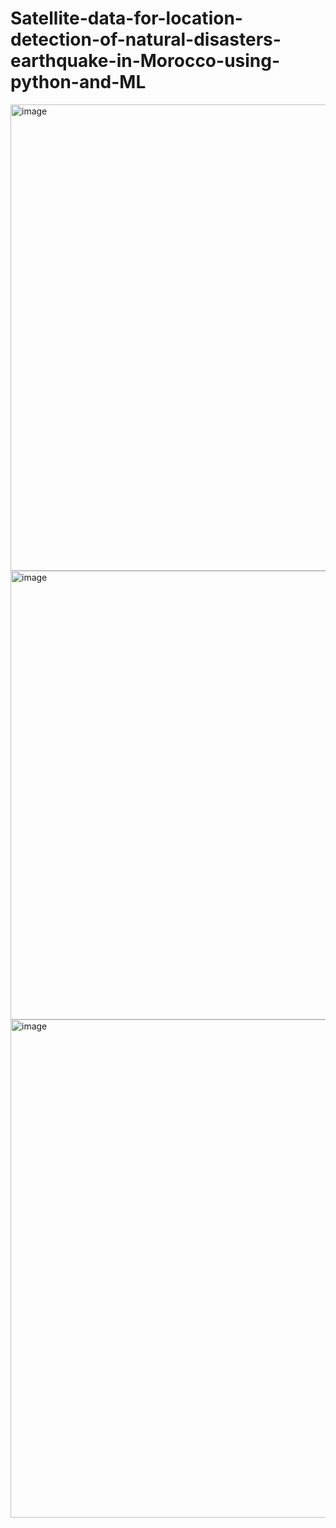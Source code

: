 # Satellite-data-for-location-detection-of-natural-disasters-earthquake-in-Morocco-using-python-and-ML 


<img width="746" alt="image" src="https://github.com/Maryamlaouina/Satellite-data-for-location-detection-of-natural-disasters-earthquake-in-Morocco-using-python-and-ML/assets/103520731/0f5761d4-3555-4d5a-8581-cc85b19405db">

<img width="718" alt="image" src="https://github.com/Maryamlaouina/Satellite-data-for-location-detection-of-natural-disasters-earthquake-in-Morocco-using-python-and-ML/assets/103520731/c9385865-f614-459f-b8e7-7c662470dc20">

<img width="797" alt="image" src="https://github.com/Maryamlaouina/Satellite-data-for-location-detection-of-natural-disasters-earthquake-in-Morocco-using-python-and-ML/assets/103520731/0f60e931-43f8-49e2-88ab-a3e1c38a3451">


